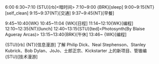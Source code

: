 
6:00
6:30~7:10 {STU}[rb]<暗时间>
7:10~9:00 {BRK}[sleep]
9:00~9:15{NT}[self_clean]
9:15~9:37{NT}[交通]
9:37~9:45{NT}[早餐]

9:45~10:40{WK}<WA>
10:45~11:04 {WK}[日程]
11:14~12:10{WK}[编程]<life-time-tracker>
12:10~12:35{NT}[lunch]
12:40~13:15{STU}[ted]<Photosynth(By Blaise Agueray Arcas)>
13:15~13:40{BRK}[午休]
13:46~ {WK}[编程]<life-time-tracker>


{STU}[rb]<human javascript>
{NT}[信息漫游] 了解 Philip Dick、Neal Stephenson、Stanley Kubrick、Bob Dylan、JoJo、士郎正宗、Kickstarter 上的新项目、管锥编
{STU}[技术漫游]


